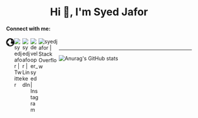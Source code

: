 ## <h1 align="center">Hi 👋, I'm Syed Jafor</h1>


#### Connect with me:

[<img align="left" alt="sjhnadeem.github.io" width="22px" src="https://raw.githubusercontent.com/iconic/open-iconic/master/svg/globe.svg" />][website]
[<img align="left" alt="syedjafor | Twitter" width="22px" src="https://img.shields.io/badge/Twitter-1DA1F2?style=for-the-badge&logo=twitter&logoColor=white" />][twitter]
[<img align="left" alt="syedjafor | LinkedIn" width="22px" src="https://img.shields.io/badge/LinkedIn-0077B5?style=for-the-badge&logo=linkedin&logoColor=white" />][linkedin]
[<img align="left" alt="developer_syed | Instagram" width="22px" src="https://img.shields.io/badge/Instagram-E4405F?style=for-the-badge&logo=instagram&logoColor=white" />][instagram]
[<img align="left" alt="syedjafor | Stack Overflow" width="55px" src="https://img.shields.io/badge/Stack_Overflow-FE7A16?style=for-the-badge&logo=stack-overflow&logoColor=white" />][stackoverflow]


<br />



---
![Anurag's GitHub stats](https://github-readme-stats.vercel.app/api?username=sjhnadeem&show_icons=true&theme=cobalt)

[website]: https://sjhnadeem.github.io/
[twitter]: https://twitter.com/syedjafor
[youtube]: https://www.linkedin.com/in/syedjafor/
[instagram]: https://www.instagram.com/developer_syed/
[linkedin]: https://www.linkedin.com/in/syedjafor/
[stackoverflow]: https://stackoverflow.com/users/12273383/syed-hussain
